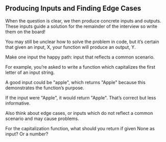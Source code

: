 ## Producing Inputs and Finding Edge Cases

When the question is clear, we then produce concrete inputs and outputs. These inputs guide a solution for the remainder of the interview so write them on the board!

You may still be unclear how to solve the problem in code, but it’s certain that given an input, X, your function will produce an output, Y.

Make one input the happy path: input that reflects a common scenario.

For example, you’re asked to write a function which capitalizes the first letter of an input string.

A good input could be "apple", which returns "Apple" because this demonstrates the function’s purpose.

If the input were "Apple", it would return "Apple". That’s correct but less informative.

Also think about edge cases, or inputs which do not reflect a common scenario and may cause problems.

For the capitalization function, what should you return if given None as input? Or a number?
